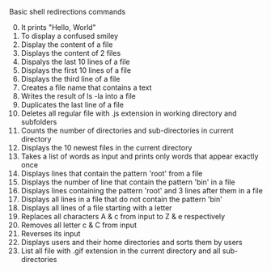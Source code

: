 Basic shell redirections commands

0. It prints "Hello, World"
1. To display a confused smiley
2. Display the content of a file
3. Displays the content of 2 files 
4. Dispalys the last 10 lines of a file
5. Displays the first 10 lines of a file
6. Displays the third line of a file
7. Creates a file name that contains a text
8. Writes the result of ls -la into a file
9. Duplicates the last line of a file
10. Deletes all regular file with .js extension in working directory and subfolders
11. Counts the number of directories and sub-directories in current directory
12. Displays the 10 newest files in the current directory
13. Takes a list of words as input and prints only words that appear exactly once
14. Displays lines that contain the pattern 'root' from a file
15. Displays the number of line that contain the pattern 'bin' in a file
16. Displays lines containing the pattern 'root' and 3 lines after them in a file
17. Displays all lines in a file that do not contain the pattern 'bin'
18. Displays all lines of a file starting with a letter
19. Replaces all characters A & c from input to Z & e respectively
20. Removes all letter c & C from input
21. Reverses its input
22. Displays users and their home directories and sorts them by users
101. List all file with .gif extension in the current directory and all sub-directories
